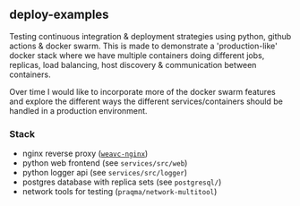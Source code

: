 ## deploy-examples

Testing continuous integration & deployment strategies using python, github actions & docker swarm. This is made to demonstrate a 'production-like' docker stack where we have multiple containers doing different jobs, replicas, load balancing, host discovery & communication between containers.

Over time I would like to incorporate more of the docker swarm features and explore the different ways the different services/containers should be handled in a production environment.

### Stack
- nginx reverse proxy ([`weavc-nginx`](https://github.com/weavc/weavc-nginx))
- python web frontend (see `services/src/web`)
- python logger api (see `services/src/logger`)
- postgres database with replica sets (see `postgresql/`)
- network tools for testing (`praqma/network-multitool`)

